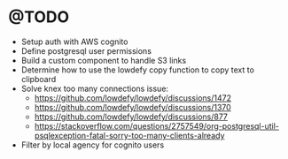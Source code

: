 # @TODO

- Setup auth with AWS cognito
- Define postgresql user permissions
- Build a custom component to handle S3 links
- Determine how to use the lowdefy copy function to copy text to clipboard
- Solve knex too many connections issue:
	- https://github.com/lowdefy/lowdefy/discussions/1472
	- https://github.com/lowdefy/lowdefy/discussions/1370
	- https://github.com/lowdefy/lowdefy/discussions/877
	- https://stackoverflow.com/questions/2757549/org-postgresql-util-psqlexception-fatal-sorry-too-many-clients-already
- Filter by local agency for cognito users